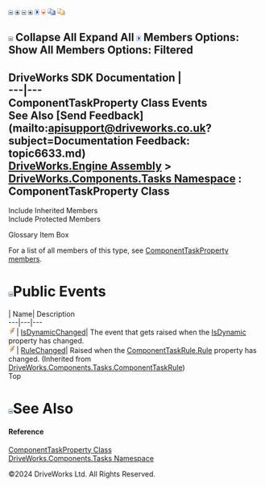 ![](dotnetimages/collapse.gif) ![](dotnetimages/expand.gif) ![](dotnetimages/collapse.gif) ![](dotnetimages/expand.gif) ![](dotnetimages/drpdown.gif) ![](dotnetimages/drpdown_orange.gif) ![](dotnetimages/copycode.gif) ![](dotnetimages/copycodeHighlight.gif)

![](dotnetimages/collapse.gif) Collapse All Expand All ![](dotnetimages/drpdown.gif) Members Options: Show All  Members Options: Filtered   
---  
DriveWorks SDK Documentation  |   
---|---  
ComponentTaskProperty Class Events   
See Also [Send Feedback](mailto:apisupport@driveworks.co.uk?subject=Documentation Feedback: topic6633.md)  
[DriveWorks.Engine Assembly](topic2156.md) > [DriveWorks.Components.Tasks Namespace](topic6391.md) : ComponentTaskProperty Class  
---  
  
Include Inherited Members    
Include Protected Members    


Glossary Item Box

For a list of all members of this type, see [ComponentTaskProperty members](topic6634.md).

# ![](dotnetimages/collapse.gif)Public Events

| Name| Description  
---|---|---  
![Public Event](dotnetimages/publicEvent.gif)| [IsDynamicChanged](topic6646.md)| The event that gets raised when the [IsDynamic](topic6643.md) property has changed.   
![Public Event](dotnetimages/publicEvent.gif)| [RuleChanged](topic6722.md)| Raised when the [ComponentTaskRule.Rule](topic6719.md) property has changed. (Inherited from [DriveWorks.Components.Tasks.ComponentTaskRule](topic6704.md))  
Top

# ![](dotnetimages/collapse.gif)See Also

#### Reference

[ComponentTaskProperty Class](topic6633.md)   
[DriveWorks.Components.Tasks Namespace](topic6391.md)

©2024 DriveWorks Ltd. All Rights Reserved.
